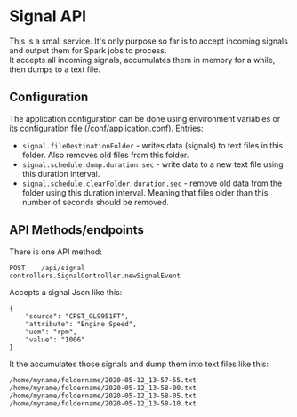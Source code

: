 # Signal API
This is a small service. It's only purpose so far is to accept incoming signals and output them for Spark jobs to process.  
It accepts all incoming signals, accumulates them in memory for a while, then dumps to a text file.

## Configuration
The application configuration can be done using environment variables or its configuration file (/conf/application.conf). Entries:
- `signal.fileDestinationFolder` - writes data (signals) to text files in this folder. Also removes old files from this folder.
- `signal.schedule.dump.duration.sec` - write data to a new text file using this duration interval.
- `signal.schedule.clearFolder.duration.sec` - remove old data from the folder using this duration interval. Meaning that files older than this number of seconds should be removed.


## API Methods/endpoints
There is one API method:

```
POST    /api/signal                 controllers.SignalController.newSignalEvent
```

Accepts a signal Json like this:

```
{
	"source": "CPST_GL9951FT",
	"attribute": "Engine Speed",
	"uom": "rpm",
	"value": "1006"
}
```

It the accumulates those signals and dump them into text files like this:

```
/home/myname/foldername/2020-05-12_13-57-55.txt
/home/myname/foldername/2020-05-12_13-58-00.txt
/home/myname/foldername/2020-05-12_13-58-05.txt
/home/myname/foldername/2020-05-12_13-58-10.txt
```

